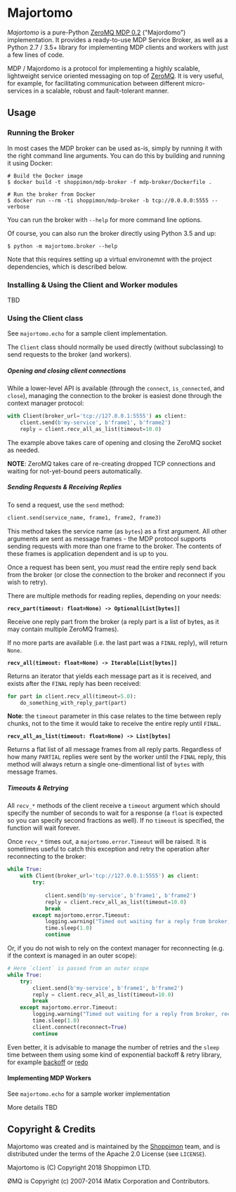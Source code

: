 Majortomo
=========
*Majortomo* is a pure-Python [ZeroMQ MDP 0.2](https://rfc.zeromq.org/spec:18/MDP/)
("Majordomo") implementation. It provides a ready-to-use MDP Service Broker,
as well as a Python 2.7 / 3.5+ library for implementing MDP clients and workers
with just a few lines of code. 

MDP / Majordomo is a protocol for implementing a highly scalable, lightweight 
service oriented messaging on top of [ZeroMQ](https://zeromq.org). It is very 
useful, for example, for facilitating communication between different
micro-services in a scalable, robust and fault-tolerant manner. 

Usage
-----
### Running the Broker
In most cases the MDP broker can be used as-is, simply by running it with the 
right command line arguments. You can do this by building and running it using 
Docker:

    # Build the Docker image
    $ docker build -t shoppimon/mdp-broker -f mdp-broker/Dockerfile .
    
    # Run the broker from Docker
    $ docker run --rm -ti shoppimon/mdp-broker -b tcp://0.0.0.0:5555 --verbose
    
You can run the broker with `--help` for more command line options. 

Of course, you can also run the broker directly using Python 3.5 and up:

    $ python -m majortomo.broker --help

Note that this requires setting up a virtual environemnt with the project 
dependencies, which is described below. 

### Installing & Using the Client and Worker modules
TBD

### Using the Client class
See `majortomo.echo` for a sample client implementation.

The `Client` class should normally be used directly (without subclassing) to
send requests to the broker (and workers). 

##### Opening and closing client connections
While a lower-level API is available (through the `connect`, `is_connected`, 
and `close`), managing the connection to the broker is easiest done through
the context manager protocol:

```python
with Client(broker_url='tcp://127.0.0.1:5555') as client:
    client.send(b'my-service', b'frame1', b'frame2')
    reply = client.recv_all_as_list(timeout=10.0)
```

The example above takes care of opening and closing the ZeroMQ socket as 
needed.

**NOTE**: ZeroMQ takes care of re-creating dropped TCP connections and waiting
for not-yet-bound peers automatically. 

##### Sending Requests & Receiving Replies
To send a request, use the `send` method:

```python
client.send(service_name, frame1, frame2, frame3)
```

This method takes the service name (as `bytes`) as a first argument. 
All other arguments are sent as message frames - the MDP protocol supports
sending requests with more than one frame to the broker. The contents of these
frames is application dependent and is up to you.

Once a request has been sent, you *must* read the entire reply send back from
the broker (or close the connection to the broker and reconnect if you wish
to retry). 

There are multiple methods for reading replies, depending on your needs: 

**`recv_part(timeout: float=None) -> Optional[List[bytes]]`**

Receive one reply part from the broker (a reply part is a list of bytes, as it
may contain multiple ZeroMQ frames). 

If no more parts are available (i.e. the last part was a `FINAL` reply), will
return `None`.

**`recv_all(timeout: float=None) -> Iterable[List[bytes]]`**

Returns an iterator that yields each message part as it is received, and exists
after the `FINAL` reply has been received:

```python
for part in client.recv_all(timeout=5.0): 
    do_something_with_reply_part(part)
```

**Note**: the `timeout` parameter in this case relates to the time between reply
chunks, not to the time it would take to receive the entire reply until `FINAL`. 

**`recv_all_as_list(timeout: float=None) -> List[bytes]`**

Returns a flat list of all message frames from all reply parts. Regardless of 
how many `PARTIAL` replies were sent by the worker until the `FINAL` reply, 
this method will always return a single one-dimentional list of `bytes` with
message frames.

##### Timeouts & Retrying
All `recv_*` methods of the client receive a `timeout` argument which should
specify the number of seconds to wait for a response (a `float` is expected 
so you can specify second fractions as well). If no `timeout` is specified, 
the function will wait forever. 

Once `recv_*` times out, a `majortomo.error.Timeout` will
be raised. It is sometimes useful to catch this exception and retry the 
operation after reconnecting to the broker:

```python
while True:
    with Client(broker_url='tcp://127.0.0.1:5555') as client:
        try:
        
            client.send(b'my-service', b'frame1', b'frame2')
            reply = client.recv_all_as_list(timeout=10.0)
            break
        except majortomo.error.Timeout:
            logging.warning("Timed out waiting for a reply from broker, reconnecting")
            time.sleep(1.0)
            continue
```

Or, if you do not wish to rely on the context manager for reconnecting (e.g. if
the context is managed in an outer scope):

```python
# Here `client` is passed from an outer scope
while True:
    try:
        client.send(b'my-service', b'frame1', b'frame2')
        reply = client.recv_all_as_list(timeout=10.0)
        break
    except majortomo.error.Timeout:
        logging.warning("Timed out waiting for a reply from broker, reconnecting")
        time.sleep(1.0)
        client.connect(reconnect=True)
        continue
```

Even better, it is advisable to manage the number of retries and the `sleep` time
between them using some kind of exponential backoff & retry library, for example
[backoff](https://pypi.org/project/backoff/) or [redo](https://pypi.org/project/redo)

#### Implementing MDP Workers
See `majortomo.echo` for a sample worker implementation

More details TBD

Copyright & Credits
-------------------
Majortomo was created and is maintained by the [Shoppimon](https://www.shoppimon.com) 
team, and is distributed under the terms of the Apache 2.0 License 
(see `LICENSE`).

Majortomo is (C) Copyright 2018 Shoppimon LTD. 

ØMQ is Copyright (c) 2007-2014 iMatix Corporation and Contributors.

